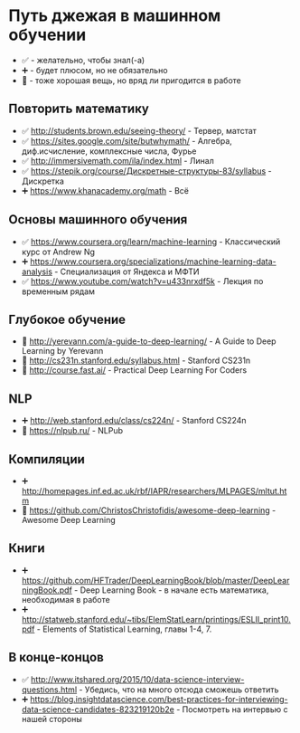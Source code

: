 # Путь джежая в машинном обучении

* ✅ - желательно, чтобы знал(-а)
* ➕ - будет плюсом, но не обязательно
* 🍒 - тоже хорошая вещь, но вряд ли пригодится в работе

## Повторить математику
* ✅ http://students.brown.edu/seeing-theory/ - Тервер, матстат
* ✅ https://sites.google.com/site/butwhymath/ - Алгебра, диф.исчисление, комплексные числа, Фурье
* ✅ http://immersivemath.com/ila/index.html - Линал
* ✅ https://stepik.org/course/Дискретные-структуры-83/syllabus - Дискретка
* ➕ https://www.khanacademy.org/math - Всё

## Основы машинного обучения
* ✅ https://www.coursera.org/learn/machine-learning - Классический курс от Andrew Ng
* ➕ https://www.coursera.org/specializations/machine-learning-data-analysis - Специализация от Яндекса и МФТИ
* ✅ https://www.youtube.com/watch?v=u433nrxdf5k - Лекция по временным рядам

## Глубокое обучение
* 🍒 http://yerevann.com/a-guide-to-deep-learning/ - A Guide to Deep Learning by Yerevann
* 🍒 http://cs231n.stanford.edu/syllabus.html - Stanford CS231n
* 🍒 http://course.fast.ai/ - Practical Deep Learning For Coders

## NLP
* ➕ http://web.stanford.edu/class/cs224n/ - Stanford CS224n
* 🍒 https://nlpub.ru/ - NLPub

## Компиляции
* ➕ http://homepages.inf.ed.ac.uk/rbf/IAPR/researchers/MLPAGES/mltut.htm
* 🍒 https://github.com/ChristosChristofidis/awesome-deep-learning - Awesome Deep Learning

## Книги
* ➕ https://github.com/HFTrader/DeepLearningBook/blob/master/DeepLearningBook.pdf - Deep Learning Book - в начале есть математика, необходимая в работе
* ➕ http://statweb.stanford.edu/~tibs/ElemStatLearn/printings/ESLII_print10.pdf - Elements of Statistical Learning, главы 1-4, 7.

## В конце-концов
* ✅ http://www.itshared.org/2015/10/data-science-interview-questions.html - Убедись, что на много отсюда сможешь ответить
* ➕ https://blog.insightdatascience.com/best-practices-for-interviewing-data-science-candidates-823219120b2e - Посмотреть на интервью с нашей стороны

